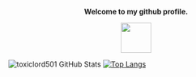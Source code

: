 <p align="center"><strong>Welcome to my github profile.</strong></p>
<p align="center"><img width="60" src="https://github.githubassets.com/images/mona-whisper.gif"></p>

![toxiclord501 GitHub Stats](https://github-readme-stats.vercel.app/api?username=toxiclord501&layout=compact&show_icons=true&include_all_commits=true)
[![Top Langs](https://github-readme-stats.vercel.app/api/top-langs/?username=toxiclord501&layout=compact&show_icons=true&hide_border=false)](https://github.com/toxiclord501)
